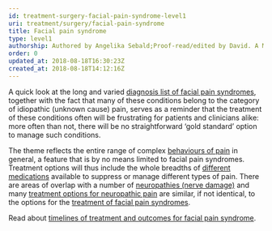 ```yaml
---
id: treatment-surgery-facial-pain-syndrome-level1
uri: treatment/surgery/facial-pain-syndrome
title: Facial pain syndrome
type: level1
authorship: Authored by Angelika Sebald;Proof-read/edited by David. A Mitchell
order: 0
updated_at: 2018-08-18T16:30:23Z
created_at: 2018-08-18T14:12:16Z
---
```


<p>A quick look at the long and varied <a href="/diagnosis/a-z/facial-pain-syndrome/detailed">diagnosis list of facial pain syndromes</a>,
    together with the fact that many of these conditions belong
    to the category of idiopathic (unknown cause) pain, serves
    as a reminder that the treatment of these conditions often
    will be frustrating for patients and clinicians alike: more
    often than not, there will be no straightforward ‘gold standard’
    option to manage such conditions.</p>
<p>The theme reflects the entire range of complex <a href="/treatment/other/medication/pain/more-info">behaviours of pain</a>    in general, a feature that is by no means limited to facial
    pain syndromes. Treatment options will thus include the whole
    breadths of <a href="/treatment/other/medication">different medications</a>    available to suppress or manage different types of pain.
    There are areas of overlap with a number of <a href="/diagnosis/a-z/neuropathies/getting-started">neuropathies (nerve damage)</a>    and many <a href="/treatment/surgery/neuropathies">treatment options for neuropathic pain</a>    are similar, if not identical, to the options for the
    <a href="/treatment/surgery/facial-pain-syndrome/more-info">treatment of facial pain syndromes</a>.</p>
<aside>
    <p>Read about <a href="/treatment/timelines/facial-pain-syndrome">timelines of treatment and outcomes for facial pain syndrome</a>.</p>
</aside>
